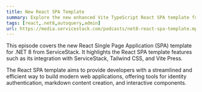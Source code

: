 ```yaml
---
title: New React SPA Template
summary: Explore the new enhanced Vite TypeScript React SPA template for .NET 8
tags: [react,.net8,autoquery,admin]
url: https://media.servicestack.com/podcasts/net8-react-spa-template.mp3
---
```


This episode covers the new React Single Page Application (SPA) template for .NET 8 from ServiceStack. 
It highlights the React SPA template features such as its integration with ServiceStack, 
Tailwind CSS, and Vite Press. 

The React SPA template aims to provide developers with a streamlined and efficient way to build 
modern web applications, offering tools for identity authentication, markdown content creation, 
and interactive components.